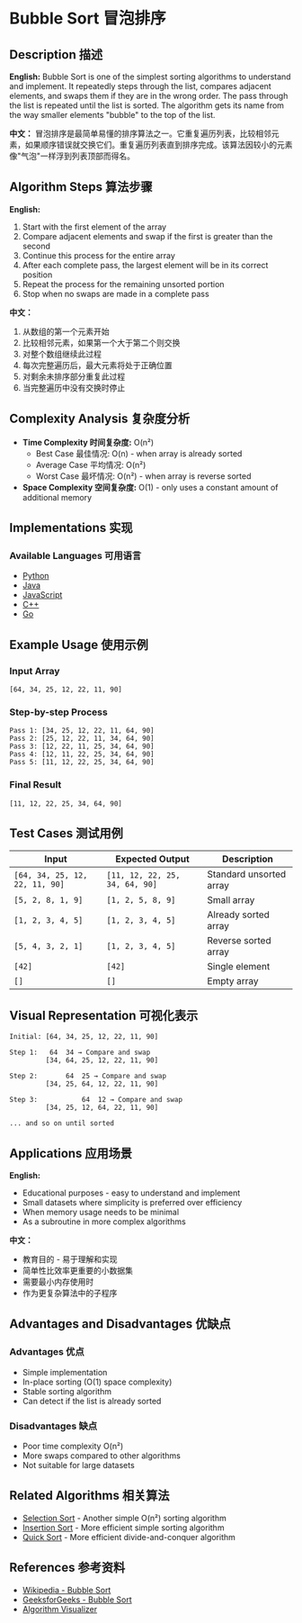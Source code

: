 # Bubble Sort 冒泡排序

## Description 描述

**English:** Bubble Sort is one of the simplest sorting algorithms to understand and implement. It repeatedly steps through the list, compares adjacent elements, and swaps them if they are in the wrong order. The pass through the list is repeated until the list is sorted. The algorithm gets its name from the way smaller elements "bubble" to the top of the list.

**中文：** 冒泡排序是最简单易懂的排序算法之一。它重复遍历列表，比较相邻元素，如果顺序错误就交换它们。重复遍历列表直到排序完成。该算法因较小的元素像"气泡"一样浮到列表顶部而得名。

## Algorithm Steps 算法步骤

**English:**
1. Start with the first element of the array
2. Compare adjacent elements and swap if the first is greater than the second
3. Continue this process for the entire array
4. After each complete pass, the largest element will be in its correct position
5. Repeat the process for the remaining unsorted portion
6. Stop when no swaps are made in a complete pass

**中文：**
1. 从数组的第一个元素开始
2. 比较相邻元素，如果第一个大于第二个则交换
3. 对整个数组继续此过程
4. 每次完整遍历后，最大元素将处于正确位置
5. 对剩余未排序部分重复此过程
6. 当完整遍历中没有交换时停止

## Complexity Analysis 复杂度分析

- **Time Complexity 时间复杂度:** O(n²)
  - Best Case 最佳情况: O(n) - when array is already sorted
  - Average Case 平均情况: O(n²)
  - Worst Case 最坏情况: O(n²) - when array is reverse sorted
- **Space Complexity 空间复杂度:** O(1) - only uses a constant amount of additional memory

## Implementations 实现

### Available Languages 可用语言
- [Python](implementations/python/bubble_sort.py)
- [Java](implementations/java/BubbleSort.java)
- [JavaScript](implementations/javascript/bubbleSort.js)
- [C++](implementations/cpp/bubble_sort.cpp)
- [Go](implementations/go/bubble_sort.go)

## Example Usage 使用示例

### Input Array
```
[64, 34, 25, 12, 22, 11, 90]
```

### Step-by-step Process
```
Pass 1: [34, 25, 12, 22, 11, 64, 90]
Pass 2: [25, 12, 22, 11, 34, 64, 90]
Pass 3: [12, 22, 11, 25, 34, 64, 90]
Pass 4: [12, 11, 22, 25, 34, 64, 90]
Pass 5: [11, 12, 22, 25, 34, 64, 90]
```

### Final Result
```
[11, 12, 22, 25, 34, 64, 90]
```

## Test Cases 测试用例

| Input | Expected Output | Description |
|-------|----------------|-------------|
| `[64, 34, 25, 12, 22, 11, 90]` | `[11, 12, 22, 25, 34, 64, 90]` | Standard unsorted array |
| `[5, 2, 8, 1, 9]` | `[1, 2, 5, 8, 9]` | Small array |
| `[1, 2, 3, 4, 5]` | `[1, 2, 3, 4, 5]` | Already sorted array |
| `[5, 4, 3, 2, 1]` | `[1, 2, 3, 4, 5]` | Reverse sorted array |
| `[42]` | `[42]` | Single element |
| `[]` | `[]` | Empty array |

## Visual Representation 可视化表示

```
Initial: [64, 34, 25, 12, 22, 11, 90]
         
Step 1:   64  34 → Compare and swap
         [34, 64, 25, 12, 22, 11, 90]
         
Step 2:       64  25 → Compare and swap
         [34, 25, 64, 12, 22, 11, 90]
         
Step 3:           64  12 → Compare and swap
         [34, 25, 12, 64, 22, 11, 90]
         
... and so on until sorted
```

## Applications 应用场景

**English:**
- Educational purposes - easy to understand and implement
- Small datasets where simplicity is preferred over efficiency
- When memory usage needs to be minimal
- As a subroutine in more complex algorithms

**中文：**
- 教育目的 - 易于理解和实现
- 简单性比效率更重要的小数据集
- 需要最小内存使用时
- 作为更复杂算法中的子程序

## Advantages and Disadvantages 优缺点

### Advantages 优点
- Simple implementation
- In-place sorting (O(1) space complexity)
- Stable sorting algorithm
- Can detect if the list is already sorted

### Disadvantages 缺点
- Poor time complexity O(n²)
- More swaps compared to other algorithms
- Not suitable for large datasets

## Related Algorithms 相关算法

- [Selection Sort](../selection-sort/README.md) - Another simple O(n²) sorting algorithm
- [Insertion Sort](../insertion-sort/README.md) - More efficient simple sorting algorithm
- [Quick Sort](../quick-sort/README.md) - More efficient divide-and-conquer algorithm

## References 参考资料

- [Wikipedia - Bubble Sort](https://en.wikipedia.org/wiki/Bubble_sort)
- [GeeksforGeeks - Bubble Sort](https://www.geeksforgeeks.org/bubble-sort/)
- [Algorithm Visualizer](https://algorithm-visualizer.org/brute-force/bubble-sort)